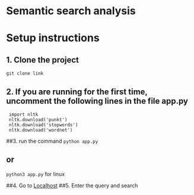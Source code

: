 # Semantic search analysis
# Setup instructions
## 1. Clone the project
```git clone link```
## 2. If you are running for the first time, uncomment the following lines in the file app.py
```
 import nltk
 nltk.download('punkt')
 nltk.download('stopwords')
 nltk.download('wordnet')
 ```
##3. run the command
```python app.py```
## or
```python3 app.py``` for linux

##4. Go to [Localhost](http://127.0.0.1:5000)
##5. Enter the query and search